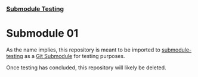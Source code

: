### [Submodule Testing](https://github.com/RichNSD/submodule-testing)
# Submodule 01

As the name implies, this repository is meant to be imported to [submodule-testing](https://github.com/RichNSD/submodule-testing) as a [Git Submodule]() for testing purposes.

Once testing has concluded, this repository will likely be deleted.
